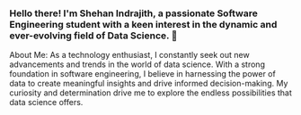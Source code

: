 ### Hello there! I'm Shehan Indrajith, a passionate Software Engineering student with a keen interest in the dynamic and ever-evolving field of Data Science. 🚀
About Me:
As a technology enthusiast, I constantly seek out new advancements and trends in the world of data science. With a strong foundation in software engineering, I believe in harnessing the power of data to create meaningful insights and drive informed decision-making. My curiosity and determination drive me to explore the endless possibilities that data science offers.
